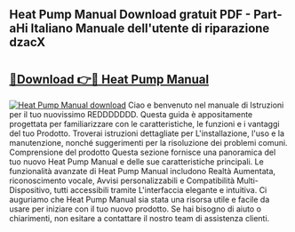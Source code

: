 ## Heat Pump Manual Download gratuit PDF - Part-aHi Italiano Manuale dell'utente di riparazione dzacX

# <h2><a href="http://dfgagj.blite.top/?on=Heat+Pump+Manual">🔗Download 👉🔴 Heat Pump Manual</a></h2>

[![Heat Pump Manual download](https://i.imgur.com/lujVjoI.png)](http://dfgagj.blite.top/?on=Heat+Pump+Manual)
Ciao e benvenuto nel manuale di Istruzioni per il tuo nuovissimo REDDDDDDD. Questa guida è appositamente progettata per familiarizzare con le caratteristiche, le funzioni e i vantaggi del tuo Prodotto. Troverai istruzioni dettagliate per L'installazione, l'uso e la manutenzione, nonché suggerimenti per la risoluzione dei problemi comuni. Comprensione del prodotto Questa sezione fornisce una panoramica del tuo nuovo Heat Pump Manual e delle sue caratteristiche principali. Le funzionalità avanzate di Heat Pump Manual includono Realtà Aumentata, riconoscimento vocale, Avvisi personalizzabili e Compatibilità Multi-Dispositivo, tutti accessibili tramite L'interfaccia elegante e intuitiva. Ci auguriamo che Heat Pump Manual sia stata una risorsa utile e facile da usare per iniziare con il tuo nuovo prodotto. Se hai bisogno di aiuto o chiarimenti, non esitare a contattare il nostro team di assistenza clienti.
